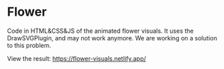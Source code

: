 # Flower
Code in HTML&amp;CSS&amp;JS of the animated flower visuals. It uses the DrawSVGPlugin, and may not work anymore.
We are working on a solution to this problem.

View the result: https://flower-visuals.netlify.app/
